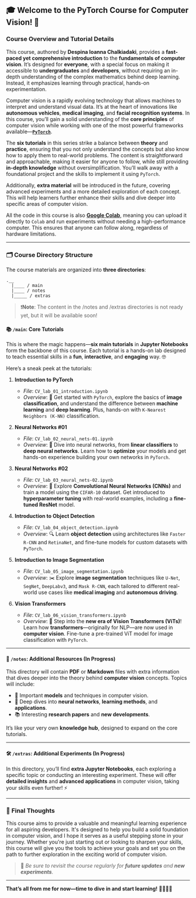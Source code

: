 ## 🎓 **Welcome to the PyTorch Course for Computer Vision!** 👋  

### **Course Overview and Tutorial Details**  

This course, authored by **Despina Ioanna Chalkiadaki**, provides a **fast-paced yet comprehensive introduction** to the **fundamentals of computer vision**. It’s designed for **everyone**, with a special focus on making it accessible to **undergraduates** and **developers**, without requiring an in-depth understanding of the complex mathematics behind deep learning. Instead, it emphasizes learning through practical, hands-on experimentation.

Computer vision is a rapidly evolving technology that allows machines to interpret and understand visual data. It’s at the heart of innovations like **autonomous vehicles**, **medical imaging**, and **facial recognition systems**. In this course, you’ll gain a solid understanding of the **core principles** of computer vision while working with one of the most powerful frameworks available—**[`PyTorch`](https://pytorch.org/)**.

The **six tutorials** in this series strike a balance between **theory** and **practice**, ensuring that you not only understand the concepts but also know how to apply them to real-world problems. The content is straightforward and approachable, making it easier for anyone to follow, while still providing **in-depth knowledge** without oversimplification. You’ll walk away with a foundational project and the skills to implement it using `PyTorch`.

Additionally, **extra material** will be introduced in the future, covering advanced experiments and a more detailed exploration of each concept. This will help learners further enhance their skills and dive deeper into specific areas of computer vision.

All the code in this course is also **[Google Colab](https://colab.research.google.com/)**, meaning you can upload it directly to `Colab` and run experiments without needing a high-performance computer. This ensures that anyone can follow along, regardless of hardware limitations.


---

### 🗂️ **Course Directory Structure**

The course materials are organized into **three directories**:

```
.__
  |____ / main
  |____ / notes
  |_____ / extras
```
>❗**Note**: The content in the /notes and /extras directories is not ready yet, but it will be available soon!

#### 📚 `/main`: Core Tutorials
This is where the magic happens—**six main tutorials** in **Jupyter Notebooks** form the backbone of this course. Each tutorial is a hands-on lab designed to teach essential skills in a **fun**, **interactive**, and **engaging** way. 🤓

Here’s a sneak peek at the tutorials:

1. **Introduction to PyTorch**  
   - *File*: `CV_lab_01_introduction.ipynb`  
   - *Overview*: 🌟 Get started with `PyTorch`, explore the basics of **image classification**, and understand the difference between **machine learning** and **deep learning**. Plus, hands-on with `K-Nearest Neighbors (K-NN)` classification.

2. **Neural Networks #01**  
   - *File*: `CV_lab_02_neural_nets-01.ipynb`  
   - *Overview*: 🤖 Dive into neural networks, from **linear classifiers** to **deep neural networks**. Learn how to **optimize** your models and get hands-on experience building your own networks in `PyTorch`.

3. **Neural Networks #02**  
   - *File*: `CV_lab_03_neural_nets-02.ipynb`  
   - *Overview*: 🧠 Explore **Convolutional Neural Networks (CNNs)** and train a model using the `CIFAR-10` dataset. Get introduced to **hyperparameter tuning** with real-world examples, including a **fine-tuned ResNet** model.

4. **Introduction to Object Detection**  
   - *File*: `CV_lab_04_object_detection.ipynb`  
   - *Overview*: 🔍 Learn **object detection** using architectures like `Faster R-CNN` and `RetinaNet`, and fine-tune models for custom datasets with `PyTorch`.

5. **Introduction to Image Segmentation**  
   - *File*: `CV_lab_05_image_segmentation.ipynb`  
   - *Overview*: ✂️ Explore **image segmentation** techniques like `U-Net`, `SegNet`, `DeepLabv3`, and `Mask R-CNN`, each tailored to different real-world use cases like **medical imaging** and **autonomous driving**.

6. **Vision Transformers**  
   - *File*: `CV_lab_06_vision_transformers.ipynb`  
   - *Overview*: 🦾 Step into the **new era of Vision Transformers (ViTs)**! Learn how **transformers**—originally for NLP—are now used in **computer vision**. Fine-tune a pre-trained ViT model for image classification with `PyTorch`.

---

#### 📝 `/notes`: Additional Resources (In Progress)
This directory will contain **PDF** or **Markdown** files with extra information that dives deeper into the theory behind **computer vision** concepts. Topics will include:

- 🔑 Important **models** and techniques in computer vision.
- 🧠 Deep dives into **neural networks**, **learning methods**, and **applications**.
- 📚 Interesting **research papers** and **new developments**.

It’s like your very own **knowledge hub**, designed to expand on the core tutorials.

---

#### 🛠️ `/extras`: Additional Experiments (In Progress)
In this directory, you’ll find **extra Jupyter Notebooks**, each exploring a specific topic or conducting an interesting experiment. These will offer **detailed insights** and **advanced applications** in computer vision, taking your skills even further! ⚡

---

### 🎯 **Final Thoughts**

This course aims to provide a valuable and meaningful learning experience for all aspiring developers. It's designed to help you build a solid foundation in computer vision, and I hope it serves as a useful stepping stone in your journey. Whether you're just starting out or looking to sharpen your skills, this course will give you the tools to achieve your goals and set you on the path to further exploration in the exciting world of computer vision.

> 📌 *Be sure to revisit the course regularly for **future updates** and **new experiments**.*

---

**That’s all from me for now—time to dive in and start learning!** 👩‍💻👨‍💻